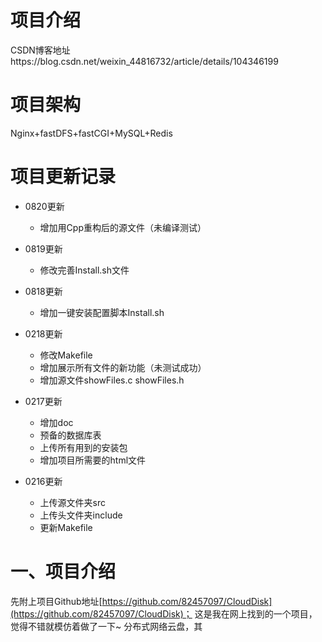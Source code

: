 # 项目介绍 
CSDN博客地址https://blog.csdn.net/weixin_44816732/article/details/104346199

# 项目架构
Nginx+fastDFS+fastCGI+MySQL+Redis

# 项目更新记录
- 0820更新
  - 增加用Cpp重构后的源文件（未编译测试）
  
- 0819更新
  - 修改完善Install.sh文件

- 0818更新
  - 增加一键安装配置脚本Install.sh

- 0218更新
  - 修改Makefile
  - 增加展示所有文件的新功能（未测试成功）
  - 增加源文件showFiles.c showFiles.h

- 0217更新
  - 增加doc 
  - 预备的数据库表
  - 上传所有用到的安装包
  - 增加项目所需要的html文件

- 0216更新
  - 上传源文件夹src
  - 上传头文件夹include
  - 更新Makefile

# 一、项目介绍
先附上项目Github地址[https://github.com/82457097/CloudDisk](https://github.com/82457097/CloudDisk)；
这是我在网上找到的一个项目，觉得不错就模仿着做了一下~
分布式网络云盘，其
